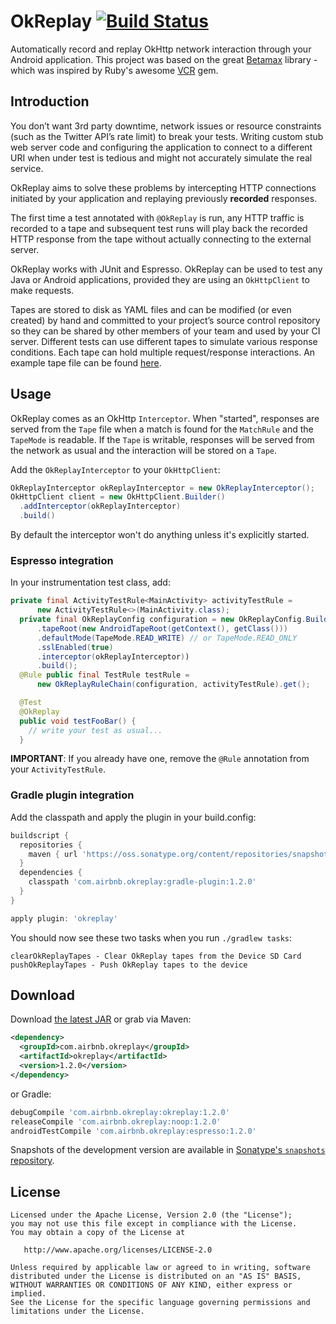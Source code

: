 # OkReplay [![Build Status](https://travis-ci.org/airbnb/okreplay.svg?branch=master)](https://travis-ci.org/airbnb/okreplay)

Automatically record and replay OkHttp network interaction through your Android application.
This project was based on the great [Betamax](https://github.com/betamaxteam/betamax) library - which was inspired by Ruby's awesome [VCR](https://relishapp.com/vcr/vcr/docs) gem.

## Introduction

You don’t want 3rd party downtime, network issues or resource constraints (such as the Twitter API’s
rate limit) to break your tests. Writing custom stub web server code and configuring the application
to connect to a different URI when under test is tedious and might not accurately simulate the real
service.

OkReplay aims to solve these problems by intercepting HTTP connections initiated by your application
and replaying previously __recorded__ responses.

The first time a test annotated with `@OkReplay` is run, any HTTP traffic is recorded to a tape and
subsequent test runs will play back the recorded HTTP response from the tape without actually
connecting to the external server.

OkReplay works with JUnit and Espresso. OkReplay can be used to test any Java or Android applications,
provided they are using an `OkHttpClient` to make requests.

Tapes are stored to disk as YAML files and can be modified (or even created) by hand and committed
to your project’s source control repository so they can be shared by other members of your team and
used by your CI server. Different tests can use different tapes to simulate various response conditions.
Each tape can hold multiple request/response interactions. An example tape file can be found
[here](https://github.com/airbnb/okreplay/blob/master/okreplay-tests/src/test/resources/okreplay/tapes/smoke_spec.yaml).

## Usage

OkReplay comes as an OkHttp `Interceptor`. When "started", responses are served from the `Tape` file
when a match is found for the `MatchRule` and the `TapeMode` is readable. If the `Tape` is writable,
responses will be served from the network as usual and the interaction will be stored on a `Tape`.

Add the `OkReplayInterceptor` to your `OkHttpClient`:

```java
OkReplayInterceptor okReplayInterceptor = new OkReplayInterceptor();
OkHttpClient client = new OkHttpClient.Builder()
  .addInterceptor(okReplayInterceptor)
  .build()
```

By default the interceptor won't do anything unless it's explicitly started.

### Espresso integration

In your instrumentation test class, add:

```java
private final ActivityTestRule<MainActivity> activityTestRule =
      new ActivityTestRule<>(MainActivity.class);
  private final OkReplayConfig configuration = new OkReplayConfig.Builder()
      .tapeRoot(new AndroidTapeRoot(getContext(), getClass()))
      .defaultMode(TapeMode.READ_WRITE) // or TapeMode.READ_ONLY
      .sslEnabled(true)
      .interceptor(okReplayInterceptor))
      .build();
  @Rule public final TestRule testRule =
      new OkReplayRuleChain(configuration, activityTestRule).get();

  @Test
  @OkReplay
  public void testFooBar() {
    // write your test as usual...
  }
```

**IMPORTANT**: If you already have one, remove the `@Rule` annotation from your `ActivityTestRule`.

### Gradle plugin integration

Add the classpath and apply the plugin in your build.config:

```groovy
buildscript {
  repositories {
    maven { url 'https://oss.sonatype.org/content/repositories/snapshots/' }
  }
  dependencies {
    classpath 'com.airbnb.okreplay:gradle-plugin:1.2.0'
  }
}

apply plugin: 'okreplay'

```

You should now see these two tasks when you run `./gradlew tasks`:

```
clearOkReplayTapes - Clear OkReplay tapes from the Device SD Card
pushOkReplayTapes - Push OkReplay tapes to the device
```

## Download

Download [the latest JAR][2] or grab via Maven:
```xml
<dependency>
  <groupId>com.airbnb.okreplay</groupId>
  <artifactId>okreplay</artifactId>
  <version>1.2.0</version>
</dependency>
```
or Gradle:
```groovy
debugCompile 'com.airbnb.okreplay:okreplay:1.2.0'
releaseCompile 'com.airbnb.okreplay:noop:1.2.0'
androidTestCompile 'com.airbnb.okreplay:espresso:1.2.0'
```

Snapshots of the development version are available in [Sonatype's `snapshots` repository][snap].

License
-------

    Licensed under the Apache License, Version 2.0 (the "License");
    you may not use this file except in compliance with the License.
    You may obtain a copy of the License at

       http://www.apache.org/licenses/LICENSE-2.0

    Unless required by applicable law or agreed to in writing, software
    distributed under the License is distributed on an "AS IS" BASIS,
    WITHOUT WARRANTIES OR CONDITIONS OF ANY KIND, either express or implied.
    See the License for the specific language governing permissions and
    limitations under the License.

 [1]: http://airbnb.io/projects/okreplay/
 [2]: https://search.maven.org/remote_content?g=com.airbnb.okreplay&a=core&v=LATEST
 [snap]: https://oss.sonatype.org/content/repositories/snapshots/

